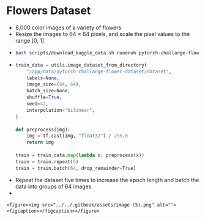 # Flowers Dataset

* 8,000 color images of a variety of flowers
* Resize the images to 64 × 64 pixels, and scale the pixel values to the range \[0, 1]
* ```bash
  bash scripts/download_kaggle_data.sh nunenuh pytorch-challange-flower-dataset
  ```
* ```python
  train_data = utils.image_dataset_from_directory(
      "/app/data/pytorch-challange-flower-dataset/dataset",
      labels=None,
      image_size=(64, 64),
      batch_size=None,
      shuffle=True,
      seed=42,
      interpolation="bilinear",
  ) 

  def preprocess(img):
      img = tf.cast(img, "float32") / 255.0
      return img

  train = train_data.map(lambda x: preprocess(x)) 
  train = train.repeat(5) 
  train = train.batch(64, drop_remainder=True)
  ```
* Repeat the dataset five times to increase the epoch length and batch the data into groups of 64 images
*

    <figure><img src="../../.gitbook/assets/image (5).png" alt=""><figcaption></figcaption></figure>
